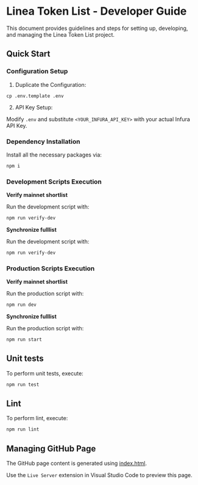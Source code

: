 # Linea Token List - Developer Guide

This document provides guidelines and steps for setting up, developing, and managing the Linea Token List project.

## Quick Start

### Configuration Setup

1. Duplicate the Configuration:

```base
cp .env.template .env
```

2. API Key Setup:

Modify `.env` and substitute `<YOUR_INFURA_API_KEY>` with your actual Infura API Key.

### Dependency Installation

Install all the necessary packages via:

```bash
npm i
```

### Development Scripts Execution

<b>Verify mainnet shortlist</b>

Run the development script with:

```bash
npm run verify-dev
```

<b>Synchronize fulllist</b>

Run the development script with:

```bash
npm run verify-dev
```

### Production Scripts Execution

<b>Verify mainnet shortlist</b>

Run the production script with:

```bash
npm run dev
```

<b>Synchronize fulllist</b>

Run the production script with:

```bash
npm run start
```

## Unit tests

To perform unit tests, execute:

```bash
npm run test
```

## Lint

To perform lint, execute:

```bash
npm run lint
```

## Managing GitHub Page

The GitHub page content is generated using [index.html](../index.html).

Use the `Live Server` extension in Visual Studio Code to preview this page.
